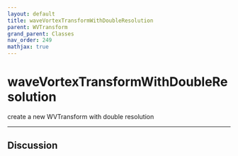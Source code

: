 ```yaml
---
layout: default
title: waveVortexTransformWithDoubleResolution
parent: WVTransform
grand_parent: Classes
nav_order: 249
mathjax: true
---
```


#  waveVortexTransformWithDoubleResolution

create a new WVTransform with double resolution


---

## Discussion

  

